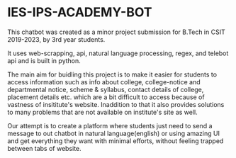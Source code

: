 # IES-IPS-ACADEMY-BOT

This chatbot was created as a minor project submission for B.Tech in  CSIT 2019-2023, by 3rd year students. 

It uses web-scrapping, api, natural language processing, regex, and telebot api and is built in python. 

The main aim for buidling this project is to make it easier for students to access information such as info about college, college-notice  and departmental notice, scheme &amp; syllabus, contact details of college, placement details etc. which are a bit difficult to access because of vastness of insititute's website. Inaddition to that it also provides solutions to many problems that are not available on institute's site as well.

Our attempt is to create a platform where students just need to send a message to out chatbot in natural language(english) or using amazing UI and get everything they want with minimal efforts, without feeling trapped between tabs of website.

